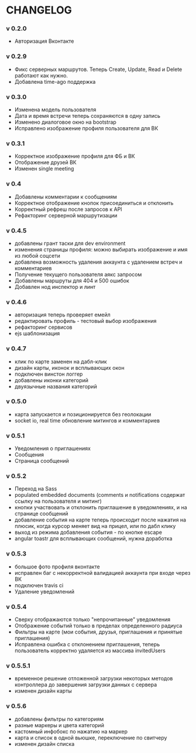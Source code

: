 # CHANGELOG

### v 0.2.0

* Авторизация Вконтакте

### v 0.2.9

* Фикс серверных маршрутов. Теперь Create, Update, Read и Delete работают как нужно.
* Добавлена time-ago поддержка

### v 0.3.0

* Изменена модель пользователя
* Дата и время встречи теперь сохраняются в одну запись
* Изменено диалоговое окно на bootstrap
* Исправлено изображение профиля пользователя для ВК

### v 0.3.1

* Корректное изображение профиля для ФБ и ВК
* Отображение друзей ВК
* Изменен single meeting

### v 0.4

* Добавлены комментарии к сообщениям
* Корректное отображение кнопок присоединиться и отклонить
* Корректный рефреш после запросов к API
* Рефакторинг серверной маршрутизации

### v 0.4.5

* добавлены грант таски для dev environment
* изменения страницы профиля: можно выбирать изображение и имя из любой соцсети
* добавлена возможность удаления аккаунта с удалением встреч и комментариев
* Получение текущего пользователя аякс запросом
* Добавлены маршруты для 404 и 500 ошибок
* Добавлен нод инспектор и линт

### v 0.4.6

* авторизация теперь проверяет емейл
* редактировать профиль - тестовый выбор изображения
* рефакторинг сервисов
* ejs шаблонизация

### v 0.4.7

* клик по карте заменен на дабл-клик
* дизайн карты, иконок и всплывающих окон
* подключен винстон логгер
* добавлены иконки категорий
* двуязычные названия категорий

### v 0.5.0

* карта запускается и позиционируется без геолокации
* socket io, real time обновление митингов и комментариев

### v 0.5.1

* Уведомления о приглашениях
* Сообщения
* Страница сообщений

### v 0.5.2

* Переход на Sass
* populated embedded documents (comments и notifications содержат ссылку на пользователя и митинг)
* кнопки участвовать и отклонить приглашение в уведомлениях, и на странице сообщений
* добавление события на карте теперь происходит после нажатия на плюсик, когда курсор меняет вид на прицел, или по дабл клику
* выход из режима добавления события - по кнопке escape
* angular toastr для всплывающих сообщений, нужна доработка

### v 0.5.3

* большое фото профиля вконтакте
* исправлен баг с некорректной валидацией аккаунта при входе через ВК
* подключен travis ci
* Удаление уведомлений

### v 0.5.4

* Сверху отображаются только "непрочитанные" уведомления
* Отображение событий только в пределах определенного радиуса
* Фильтры на карте (мои события, друзья, приглашения и принятые приглашения)
* Исправлена ошибка с отклонением приглашения, теперь пользователь корректно удаляется из массива invitedUsers

### v 0.5.5.1

* временное решение отложенной загрузки некоторых методов контроллера до завершения загрузки данных с сервера
* изменен дизайн карты

### v 0.5.6

* добавлены фильтры по категориям
* разные маркеры и цвета категорий
* кастомный инфобокс по нажатию на маркер
* карта и список в одной вьюшке, переключение по свитчеру
* изменен дизайн списка






